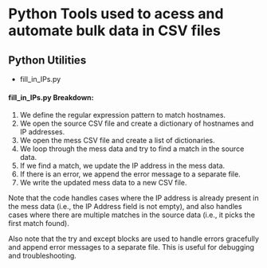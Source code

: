 # Python Tools used to acess and automate bulk data in CSV files

## Python Utilities
 - fill_in_IPs.py
#### fill_in_IPs.py Breakdown: 
   1. We define the regular expression pattern to match hostnames.
   2. We open the source CSV file and create a dictionary of hostnames and IP addresses.
   3. We open the mess CSV file and create a list of dictionaries.
   4. We loop through the mess data and try to find a match in the source data.
   5. If we find a match, we update the IP address in the mess data.
   6. If there is an error, we append the error message to a separate file.
   7. We write the updated mess data to a new CSV file.

Note that the code handles cases where the IP address is already present in the mess data (i.e., the IP Address field is not empty), and also handles cases where there are multiple matches in the source data (i.e., it picks the first match found).

Also note that the try and except blocks are used to handle errors gracefully and append error messages to a separate file. This is useful for debugging and troubleshooting.
